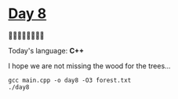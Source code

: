 # [Day 8](https://adventofcode.com/2022/day/8) 
:gift::gift::gift::gift::gift::gift::gift::gift:

Today's language: **C++**

I hope we are not missing the wood for the trees...

```shell
gcc main.cpp -o day8 -O3 forest.txt
./day8
```
